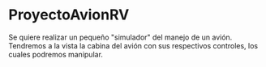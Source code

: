 # ProyectoAvionRV
Se quiere realizar un pequeño "simulador" del manejo de un avión. Tendremos a la vista la cabina del avión con sus respectivos controles, los cuales podremos manipular. 
